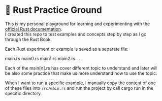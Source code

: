 # 🦀 Rust Practice Ground

This is my personal playground for learning and experimenting with the [official Rust documentation](https://doc.rust-lang.org/book/).  
I created this repo to test examples and concepts step by step as I go through the Rust Book.

Each Rust experiment or example is saved as a separate file:

main.rs
main0.rs
main1.rs
main2.rs
.
.
.

Each of the main[n].rs has cover different topic to understand and later will be also some practice that make us more understand how to use the topic.

When I want to run a specific example, I manually copy the content of one of these files into `src/main.rs` and run the project by call cargo run in the specific directory.
